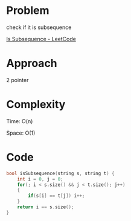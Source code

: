 # Problem

check if it is subsequence

[Is Subsequence - LeetCode](https://leetcode.com/problems/is-subsequence/description/?envType=study-plan-v2&envId=top-interview-150)

# Approach

2 pointer

# Complexity

Time: O(n)

Space: O(1)

# Code

```c++
bool isSubsequence(string s, string t) {
    int i = 0, j = 0; 
    for(; i < s.size() && j < t.size(); j++)
    {
        if(s[i] == t[j]) i++;
    }
    return i == s.size();
}
```
